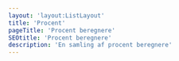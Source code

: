 ```yaml
---
layout: 'layout:ListLayout'
title: 'Procent'
pageTitle: 'Procent beregnere'
SEOtitle: 'Procent beregnere'
description: 'En samling af procent beregnere'
---
```

